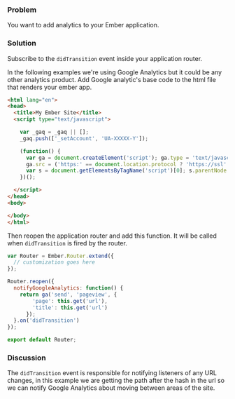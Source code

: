 ### Problem

You want to add analytics to your Ember application.

### Solution
Subscribe to the `didTransition` event inside your application router.

In the following examples we're using Google Analytics but it could be any other analytics product.
Add Google analytic's base code to the html file that renders your ember app.

```html
<html lang="en">
<head>
  <title>My Ember Site</title>
  <script type="text/javascript">

    var _gaq = _gaq || [];
    _gaq.push(['_setAccount', 'UA-XXXXX-Y']);

    (function() {
      var ga = document.createElement('script'); ga.type = 'text/javascript'; ga.async = true;
      ga.src = ('https:' == document.location.protocol ? 'https://ssl' : 'http://www') + '.google-analytics.com/ga.js';
      var s = document.getElementsByTagName('script')[0]; s.parentNode.insertBefore(ga, s);
    })();

  </script>
</head>
<body>

</body>
</html>
```

Then reopen the application router and add this function. It will be called when
`didTransition` is fired by the router.

```javascript {data-filename=app/router.js}
var Router = Ember.Router.extend({
  // customization goes here
});

Router.reopen({
  notifyGoogleAnalytics: function() {
    return ga('send', 'pageview', {
        'page': this.get('url'),
        'title': this.get('url')
      });
  }.on('didTransition')
});

export default Router;
```

### Discussion

The `didTransition` event is responsible for notifying listeners of any URL
changes, in this example we are getting the path after the hash in the url so we
can notify Google Analytics about moving between areas of the site.


<!--[JSBin Example](http://jsbin.com/xebevu)-->
